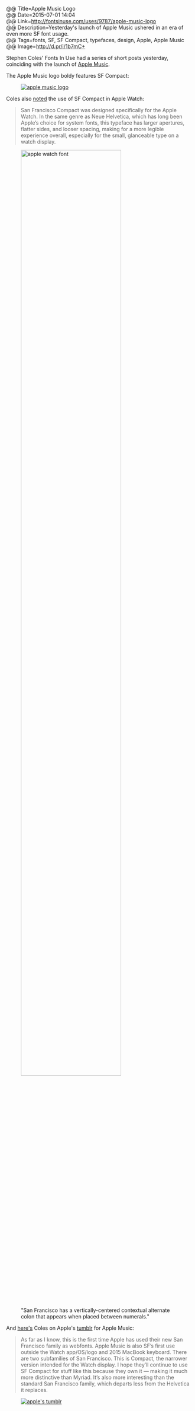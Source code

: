 @@ Title=Apple Music Logo  
@@ Date=2015-07-01 14:04  
@@ Link=http://fontsinuse.com/uses/9787/apple-music-logo  
@@ Description=Yesterday's launch of Apple Music ushered in an era of even more SF font usage.  
@@ Tags=fonts, SF, SF Compact, typefaces, design, Apple, Apple Music  
@@ Image=http://d.pr/i/1b7mC+  

Stephen Coles' Fonts In Use had a series of short posts yesterday, coinciding with the launch of [Apple Music](http://sixcolors.com/post/2015/06/apple-music-first-looks-trumpet-curation-over-algorithms/). 

The Apple Music logo boldy features SF Compact:

<figure>
	<a class="nohover" href="http://d.pr/i/1b7mC+">
		<img src="http://d.pr/i/1b7mC+" alt="apple music logo" />
	</a>
</figure>

Coles also [noted](http://fontsinuse.com/uses/9788/apple-watch-os-watchos) the use of SF Compact in Apple Watch:
>San Francisco Compact was designed specifically for the Apple Watch. In the same genre as Neue Helvetica, which has long been Apple’s choice for system fonts, this typeface has larger apertures, flatter sides, and looser spacing, making for a more legible experience overall, especially for the small, glanceable type on a watch display.

<figure>
	<a class="nohover" href="http://d.pr/i/1hMSZ+">
		<img src="http://d.pr/i/1hMSZ+" alt="apple watch font" width="80%" />
	</a>
	<figcaption>"San Francisco has a vertically-centered contextual alternate colon that appears when placed between numerals."</figcaption>
</figure>

And [here's](http://fontsinuse.com/uses/9786/apple-music-tumblr-site) Coles on Apple's [tumblr](http://applemusic.tumblr.com/) for Apple Music:
>As far as I know, this is the first time Apple has used their new San Francisco family as webfonts. Apple Music is also SF’s first use outside the Watch app/OS/logo and 2015 MacBook keyboard. There are two subfamilies of San Francisco. This is Compact, the narrower version intended for the Watch display. I hope they’ll continue to use SF Compact for stuff like this because they own it — making it much more distinctive than Myriad. It’s also more interesting than the standard San Francisco family, which departs less from the Helvetica it replaces.

<figure>
	<a class="nohover" href="http://assets.fontsinuse.com/static/use-media-items/31/30548/full-2430x1776/5593308d/Apple%20Music%20tumblr.png?resolution=0">
		<img src="http://assets.fontsinuse.com/static/use-media-items/31/30548/full-2430x1776/5593308d/Apple%20Music%20tumblr.png?resolution=0" alt="apple's tumblr" />
	</a>
</figure>